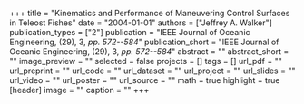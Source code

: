 +++
title = "Kinematics and Performance of Maneuvering Control Surfaces in Teleost Fishes"
date = "2004-01-01"
authors = ["Jeffrey A. Walker"]
publication_types = ["2"]
publication = "IEEE Journal of Oceanic Engineering, (29), 3, _pp. 572--584_"
publication_short = "IEEE Journal of Oceanic Engineering, (29), 3, _pp. 572--584_"
abstract = ""
abstract_short = ""
image_preview = ""
selected = false
projects = []
tags = []
url_pdf = ""
url_preprint = ""
url_code = ""
url_dataset = ""
url_project = ""
url_slides = ""
url_video = ""
url_poster = ""
url_source = ""
math = true
highlight = true
[header]
image = ""
caption = ""
+++
